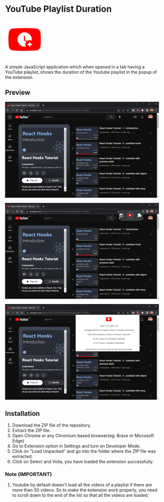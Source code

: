 # YouTube Playlist Duration

![Image](assets/icon128.png)

A simple JavaScript application which when opened in a tab having a YouTube playlist, shows the duration of the Youtube playlist in the popup of the extension.

## Preview

![Screenshot](screenshots/s1.png)

![Screenshot](screenshots/s2.png)

![Screenshot](screenshots/s3.png)

## Installation 

1. Download the ZIP file of the repository.
2. Extract the ZIP file.
3. Open Chrome or any Chromium based browser(eg: Brave or Microsoft Edge)
4. Go to Extension option in Settings and turn on Developer Mode.
5. Click on "Load Unpacked" and go into the folder where the ZIP file was extracted.
6. Click on Select and Voila, you have loaded the extension successfully.


### Note (IMPORTANT)

1. Youtube by default doesn't load all the videos of a playlist if there are more than 50 videos. So to make the extension work properly, you need to scroll down to the end of the list so that all the videos are loaded.
